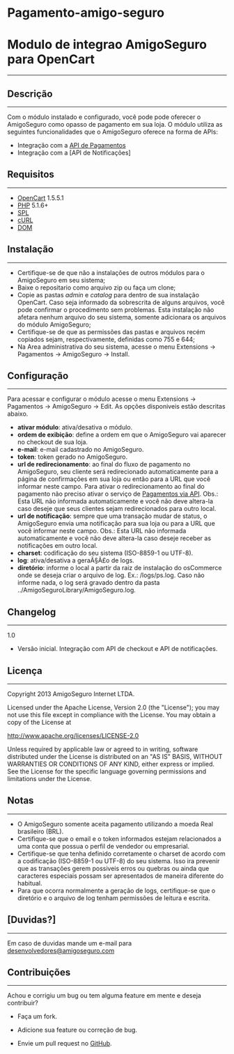 Pagamento-amigo-seguro
======================
Modulo de integrao AmigoSeguro para OpenCart
============================================
---
Descrição
---------
---
Com o módulo instalado e configurado, você pode pode oferecer o AmigoSeguro como opasso de pagamento em sua loja. O módulo utiliza as seguintes funcionalidades que o AmigoSeguro oferece na forma de APIs:

 - Integração com a [API de Pagamentos]
 - Integração com a [API de Notificações]


Requisitos
----------
---
 - [OpenCart] 1.5.5.1
 - [PHP] 5.1.6+
 - [SPL]
 - [cURL]
 - [DOM]


Instalação
----------
---
 - Certifique-se de que não a instalações de outros módulos para o AmigoSeguro em seu sistema;
 - Baixe o repositario como arquivo zip ou faça um clone;
 - Copie as pastas *admin* e *catalog* para dentro de sua instalação OpenCart. Caso seja informado da sobrescrita de alguns arquivos, você pode confirmar o procedimento sem problemas. Esta instalação não afetara nenhum arquivo do seu sistema, somente adicionara os arquivos do módulo AmigoSeguro;
 - Certifique-se de que as permissões das pastas e arquivos recém copiados sejam, respectivamente, definidas como 755 e 644;
 - Na Area administrativa do seu sistema, acesse o menu Extensions -> Pagamentos -> AmigoSeguro -> Install.


Configuração
------------
---
Para acessar e configurar o módulo acesse o menu Extensions -> Pagamentos -> AmigoSeguro -> Edit. As opções disponi­veis estão descritas abaixo.

 - **ativar módulo**: ativa/desativa o módulo.
 - **ordem de exibição**: define a ordem em que o AmigoSeguro vai aparecer no checkout de sua loja.
 - **e-mail**: e-mail cadastrado no AmigoSeguro.
 - **token**: token gerado no AmigoSeguro.
 - **url de redirecionamento**: ao final do fluxo de pagamento no AmigoSeguro, seu cliente será redirecionado automaticamente para a página de confirmações em sua loja ou então para a URL que você informar neste campo. Para ativar o redirecionamento ao final do pagamento não preciso ativar o serviço de [Pagamentos via API]. Obs.: Esta URL não informada automaticamente e você não deve altera-la caso deseje que seus clientes sejam redirecionados para outro local.
 - **url de notificação**: sempre que uma transação mudar de status, o AmigoSeguro envia uma notificação para sua loja ou para a URL que você informar neste campo. Obs.: Esta URL não informada automaticamente e você não deve altera-la caso deseje receber as notificações em outro local.
 - **charset**: codificação do seu sistema (ISO-8859-1 ou UTF-8).
 - **log**: ativa/desativa a geraÃ§Ã£o de logs.
 - **diretório**: informe o local a partir da rai­z de instalação do osCommerce onde se deseja criar o arquivo de log. Ex.: /logs/ps.log. Caso não informe nada, o log será gravado dentro da pasta ../AmigoSeguroLibrary/AmigoSeguro.log.


Changelog
---------
---
1.0

 - Versão inicial. Integração com API de checkout e API de notificações.


Licença
-------
---
Copyright 2013 AmigoSeguro Internet LTDA.

Licensed under the Apache License, Version 2.0 (the "License"); you may not use this file except in compliance with the License. You may obtain a copy of the License at

http://www.apache.org/licenses/LICENSE-2.0

Unless required by applicable law or agreed to in writing, software distributed under the License is distributed on an "AS IS" BASIS, WITHOUT WARRANTIES OR CONDITIONS OF ANY KIND, either express or implied. See the License for the specific language governing permissions and limitations under the License.


Notas
-----
---
 - O AmigoSeguro somente aceita pagamento utilizando a moeda Real brasileiro (BRL).
 - Certifique-se que o email e o token informados estejam relacionados a uma conta que possua o perfil de vendedor ou empresarial.
 - Certifique-se que tenha definido corretamente o charset de acordo com a codificação (ISO-8859-1 ou UTF-8) do seu sistema. Isso ira prevenir que as transações gerem possi­veis erros ou quebras ou ainda que caracteres especiais possam ser apresentados de maneira diferente do habitual.
 - Para que ocorra normalmente a geração de logs, certifique-se que o diretório e o arquivo de log tenham permissões de leitura e escrita.


[Duvidas?]
----------
---
Em caso de duvidas mande um e-mail para desenvolvedores@amigoseguro.com


Contribuições
-------------
---
Achou e corrigiu um bug ou tem alguma feature em mente e deseja contribuir?

* Faça um fork.
* Adicione sua feature ou correção de bug.
* Envie um pull request no [GitHub].


  [API de Pagamentos]: https://amigoseguro.com/v1/guia-de-integracao/api-de-pagamentos.html
  [API de NotificaÃ§Ãµes]: https://amigoseguro.com/v1/guia-de-integracao/api-de-notificacoes.html
  [DÃºvidas?]: https://amigoseguro.com/desenvolvedor/comunidade.jhtml
  [Pagamentos via API]: https://amigoseguro.com/integracao/pagamentos-via-api.jhtml
  [NotificaÃ§Ã£o de Transações]: https://amigoseguro.com/integracao/notificacao-de-transacoes.jhtml
  [OpenCart]: http://www.amigoseguro.com/
  [PHP]: http://www.php.net/
  [SPL]: http://php.net/manual/en/book.spl.php
  [cURL]: http://php.net/manual/en/book.curl.php
  [DOM]: http://php.net/manual/en/book.dom.php
  [GitHub]: https://github.com/amigoseguro/opencart
